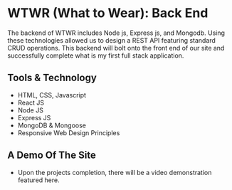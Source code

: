# WTWR (What to Wear): Back End

The backend of WTWR includes Node js, Express js, and Mongodb. Using these technologies allowed us to design a REST API featuring standard CRUD operations. This backend will bolt onto the front end of our site and successfully complete what is my first full stack application.

## Tools & Technology

- HTML, CSS, Javascript
- React JS
- Node JS
- Express JS
- MongoDB & Mongoose
- Responsive Web Design Principles

## A Demo Of The Site

- Upon the projects completion, there will be a video demonstration featured here.
